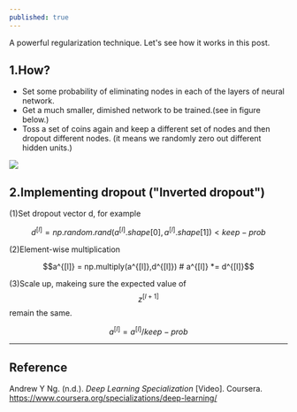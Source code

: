 ```yaml
---
published: true
---
```

A powerful regularization technique. Let's see how it works in this post.

## 1.How?
- Set some probability of eliminating nodes in each of the layers of neural network.
- Get a much smaller, dimished network to be trained.(see in figure below.)
- Toss a set of coins again and keep a different set of nodes and then dropout different nodes. (it means we randomly zero out different hidden units.)

![]({{site.baseurl}}/images/dropout1.png)

## 2.Implementing dropout ("Inverted dropout")
(1)Set dropout vector d, for example

$$d^{[l]} = np.random.rand(a^{[l]}.shape[0], a^{[l]}.shape[1]) < keep-prob$$

(2)Element-wise multiplication

$$a^{[l]} = np.multiply(a^{[l]},d^{[l]})    # a^{[l]} *= d^{[l]}$$

(3)Scale up, makeing sure the expected value of $$z^{[l+1]}$$ remain the same.

$$a^{[l]} = a^{[l]} /  keep-prob$$

----
## Reference
Andrew Y Ng. (n.d.). _Deep Learning Specialization_ [Video]. Coursera.  
<https://www.coursera.org/specializations/deep-learning/>
